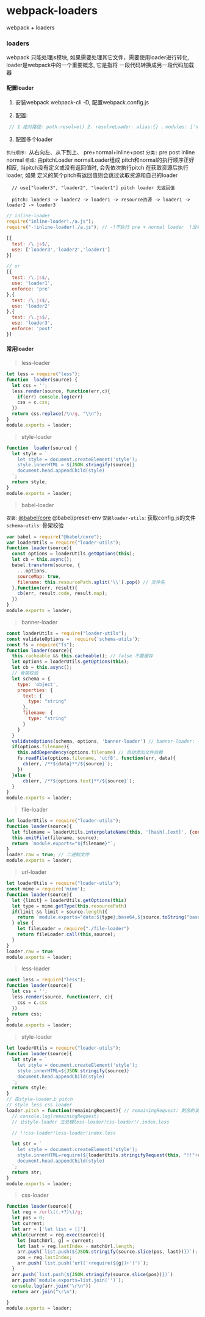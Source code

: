 # webpack-loaders
webpack + loaders

### loaders

webpack 只能处理js模块, 如果需要处理其它文件，需要使用loader进行转化, loader是webpack中的一个重要概念, 它是指将
一段代码转换成另一段代码加载器

#### 配置loader

1. 安装webpack webpack-cli -D, 配置webpack.config.js

2. 配置:

```js
 // 1.绝对路径: path.resolve() 2. resolveLoader: alias:{} 、modules: ['node_modules', path.resolve(__dirname, 'loaders')]
```

3. 配置多个loader

  ``执行顺序:`` 从右向左、从下到上、 pre+normal+inline+post
  ``分类:`` pre post inline normal
  ``组成``: 由pitchLoader normalLoader组成 pitch和normal的执行顺序正好相反,
  当pitch没有定义或没有返回值时, 会先依次执行pitch 在获取资源后执行loader, 如果
  定义的某个pitch有返回值则会跳过读取资源和自己的loader

```
  // use["loader3", "loader2", "loader1"] pitch loader 无返回值

  pitch: loader3 -> loader2 -> loader1 -> resource资源 -> loader1 -> loader2 -> loader3 

```

```js
// inline-loader
require("inline-loader!./a.js");
require("-!inline-loader!./a.js"); // -!不执行 pre + normal loader  !没有normal的 !! 只要inline-loader

[{
  test: /\.js$/,
  use: ['loader3','loader2','loader1']
}]

// or
[{
  test: /\.js$/,
  use: 'loader1',
  enforce: 'pre'
},{
  test: /\.js$/,
  use: 'loader2'
},{
  test: /\.js$/,
  use: 'loader3',
  enforce: 'post'
}]
```


#### 常用loader

> less-loader

```js
let less = require("less");
function  loader(source) {
  let css = '';
  less.render(source, function(err,c){
    if(err) console.log(err)
    css = c.css;
  })
  return css.replace(/\n/g, "\\n");
}
module.exports = loader;
```

> style-loader

```js
function  loader(source) {
  let style = `
    let style = document.createElement('style');
    style.innerHTML = ${JSON.stringify(source)}
    document.head.appendChild(style) 
  `;
  return style;
}
module.exports = loader;
```

> babel-loader

  ``安装``: [@babel/core](https://babeljs.io/docs/en/babel-core#docsNav) @babel/preset-env
  ``安装loader-utils``: 获取config.js的文件
  `schema-utils`: 骨架校验

  ```js
  var babel = require("@babel/core");
  var loaderUtils = require("loader-utils");
  function loader(source){
    const options = loaderUtils.getOptions(this);
    let cb = this.async();
    babel.transform(source, {
      ...options,
      sourceMap: true,
      filename: this.resourcePath.split('\\').pop() // 文件名
    },function(err, result){
      cb(err, result.code, result.map);
    })
  }
  module.exports = loader;
  ```

> banner-loader

```js
const loaderUtils = require("loader-utils");
const validateOptions =  require('schema-utils');
const fs = require("fs");
function loader(source){
  this.cacheable && this.cacheable(); // false 不要缓存
  let options = loaderUtils.getOptions(this);
  let cb = this.async();
  // 骨架校验
  let schema = {
    type: 'object',
    properties: {
      text: {
        type: "string"
      },
      filename: {
        type: "string"
      }
    }
  }
  validateOptions(schema, options, 'banner-loader') // banner-loader: 错误位置
  if(options.filename){
    this.addDependency(options.filename) // 自动添加文件依赖
    fs.readFile(options.filename, 'utf8', function(err, data){
      cb(err,`/**${data}**/${source}`);
    })
  }else {
      cb(err,`/**${options.text}**/${source}`);
  }
}
module.exports = loader;
```

> file-loader

```js
let loaderUtils = require("loader-utils");
function loader(source){
  let filename = loaderUtils.interpolateName(this, '[hash].[ext]', {content: source}); // 生成路径
  this.emitFile(filename, source);
  return `module.exports="${filename}"`;
}
loader.raw = true; // 二进制文件 
module.exports = loader;
```

> url-loader

```js
let loaderUtils = require("loader-utils");
const mime = require('mime');
function loader(source){
  let {limit} = loaderUtils.getOptions(this)
  let type = mime.getType(this.resourcePath)
  if(limit && limit > source.length){
    return `module.exports="data:${type};base64,${source.toString("base64")}"`;
  } else {
    let fileLoader = require("./file-loader")
    return fileLoader.call(this,source);
  }
}
loader.raw = true
module.exports = loader;
```

> less-loader

```js
const less = require("less");
function loader(source){
  let css = '';
  less.render(source, function(err, c){
    css = c.css
  })
  return css;
}
module.exports = loader;
```

> style-loader

```js
let loaderUtils = require("loader-utils");
function loader(source){
  let style = `
    let style = document.createElement('style');
    style.innerHTML=${JSON.stringify(source)}
    document.head.appendChild(style)
  `;
  return style;
}
// 在style-loader上 pitch
// style less css loader
loader.pitch = function(remainingRequest){ // remainingRequest: 剩余的请求
  // console.log(remainingRequest)
  // 让style-loader 去处理less-loader!css-loader!/.index.less

  // !!css-loader!less-loader!index.less

  let str = `
    let style = document.createElement('style');
    style.innerHTML=require(${loaderUtils.stringifyRequest(this, "!!"+remainingRequest)})
    document.head.appendChild(style)
  `;
  return str;
}
module.exports = loader;
```

> css-loader

```js
function loader(source){
  let reg = /url\((.+?)\)/g;
  let pos = 0;
  let current;
  let arr = ['let list = []']
  while(current = reg.exec(source)){
    let [matchUrl, g] = current;
    let last = reg.lastIndex - matchUrl.length;
    arr.push(`list.push(${JSON.stringify(source.slice(pos, last))})`);
    pos = reg.lastIndex;
    arr.push(`list.push('url('+require(${g})+')')`);
  }
  arr.push(`list.push(${JSON.stringify(source.slice(pos))})`)
  arr.push(`module.exports=list.join('')`);
  console.log(arr.join("\r\n"))
  return arr.join("\r\n");

}
module.exports = loader;
```